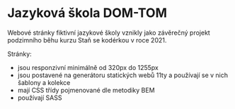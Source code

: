 # Jazyková škola DOM-TOM

Webové stránky fiktivní jazykové školy vznikly jako závěrečný projekt podzimního běhu kurzu Staň se kodérkou v roce 2021.

Stránky:

- jsou responzivní minimálně od 320px do 1255px
- jsou postavené na generátoru statických webů 11ty a používají se v nich šablony a kolekce
- mají CSS třídy pojmenované dle metodiky BEM
- používají SASS
